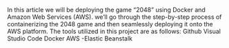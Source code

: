 In this article we will be deploying the game “2048” using Docker and Amazon Web Services (AWS). we’ll go through the step-by-step process of containerizing the 2048 game and then seamlessly deploying it onto the AWS platform.
The tools utilized in this project are as follows:
Github
Visual Studio Code
Docker
AWS -Elastic Beanstalk
